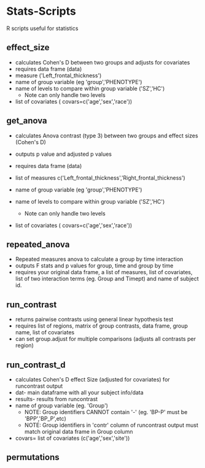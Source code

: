 # Stats-Scripts
R scripts useful for statistics

## effect_size

- calculates Cohen's D between two groups and adjusts for covariates
- requires data frame (data)
- measure ('Left_frontal_thickness')
- name of group variable (eg 'group','PHENOTYPE')
- name of levels to compare within group variable ('SZ','HC') 
  - Note can only handle two levels
- list of covariates ( covars=c('age','sex','race'))

## get_anova

- calculates Anova contrast (type 3) between two groups and effect sizes (Cohen's D)
- outputs p value and adjusted p values

- requires data frame (data)
- list of measures c('Left_frontal_thickness','Right_frontal_thickness')
- name of group variable (eg 'group','PHENOTYPE')
- name of levels to compare within group variable ('SZ','HC')
    - Note can only handle two levels
- list of covariates ( covars=c('age','sex','race'))

## repeated_anova

- Repeated measures anova to calculate a group by time interaction
- outputs F stats and p values for group, time and group by time
- requires your original data frame, a list of measures, list of covariates, list of two interaction terms (eg. Group and Timept) and name of subject id.

## run_contrast
- returns pairwise contrasts using general linear hypothesis test
- requires list of regions, matrix of group contrasts, data frame, group name, list of covariates
- can set group.adjust for multiple comparisons (adjusts all contrasts per region)

## run_contrast_d

- calculates Cohen's D effect Size (adjusted for covariates) for runcontrast output
- dat- main dataframe with all your subject info/data
- results- results from runcontrast
- name of group variable (eg. 'Group')
  - NOTE: Group identifiers CANNOT contain '-' (eg. 'BP-P' must be 'BPP','BP_P',etc)
  - NOTE: Group identifiers in 'contr' column of runcontrast output must match original data frame in Group column
- covars= list of covariates (c('age','sex','site'))

## permutations
